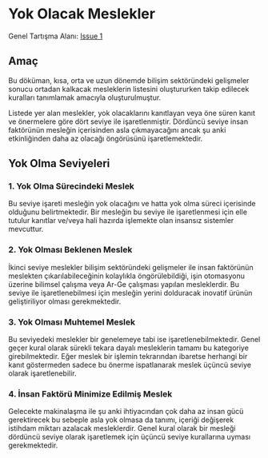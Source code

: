# Yok Olacak Meslekler

Genel Tartışma Alanı: [Issue 1](https://github.com/AttilaSATAN/anayasa-v2/issues/1)

## Amaç

Bu döküman, kısa, orta ve uzun dönemde bilişim sektöründeki gelişmeler sonucu ortadan kalkacak mesleklerin listesini oluştururken takip edilecek kuralları tanımlamak amacıyla oluşturulmuştur.

Listede yer alan meslekler, yok olacaklarını kanıtlayan veya öne süren kanıt ve önermelere göre dört seviye ile işaretlenmiştir. Dördüncü seviye insan faktörünün mesleğin içerisinden asla çıkmayacağını ancak şu anki etkinliğinden daha az olacağı öngörüsünü işaretlemektedir. 

## Yok Olma Seviyeleri

### 1. Yok Olma Sürecindeki Meslek

Bu seviye işareti mesleğin yok olacağını ve hatta yok olma süreci içerisinde olduğunu belirtmektedir. Bir mesleğin bu seviye ile işaretlenmesi için elle tutulur kanıtlar ve/veya hali hazırda işlemekte olan insansız sistemler mevcuttur.

### 2. Yok Olması Beklenen Meslek

İkinci seviye meslekler bilişim sektöründeki gelişmeler ile insan faktörünün meslekten çıkarılabileceğinin kolaylıkla öngörülebildiği, işin otomasyonu üzerine bilimsel çalışma veya Ar-Ge çalışması yapılan mesleklerdir. Bu seviye ile işaretlenebilmesi için mesleğin yerini dolduracak inovatif ürünün geliştiriliyor olması gerekmektedir.

### 3. Yok Olması Muhtemel Meslek

Bu seviyedeki meslekler bir genelemeye tabi ise işaretlenebilmektedir. Genel geçer kural olarak sürekli tekara dayalı mesleklerin tamamı bu kategoriye girebilmektedir. Eğer meslek bir işlemin tekrarından ibaretse herhangi bir kanıt göstermeden sadece bu önerme ispatlanarak meslek üçüncü seviye olarak işaretlenebilir.

### 4. İnsan Faktörü Minimize Edilmiş Meslek

Gelecekte makinalaşma ile şu anki ihtiyacından çok daha az insan gücü gerektirecek bu sebeple asla yok olmasa da tanımı, içeriği değişerek istihdam miktarı azalacak mesleklerdir. Genel kural olarak bir mesleği dördüncü seviye olarak işaretlemek için üçüncü seviye kurallarına uyması gerekmektedir.
